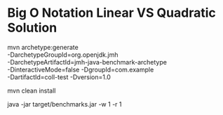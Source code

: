 # Big O Notation Linear VS Quadratic Solution 

mvn archetype:generate \
-DarchetypeGroupId=org.openjdk.jmh \
-DarchetypeArtifactId=jmh-java-benchmark-archetype \
-DinteractiveMode=false -DgroupId=com.example \
-DartifactId=coll-test -Dversion=1.0



mvn clean install


java -jar target/benchmarks.jar -w 1 -r 1
